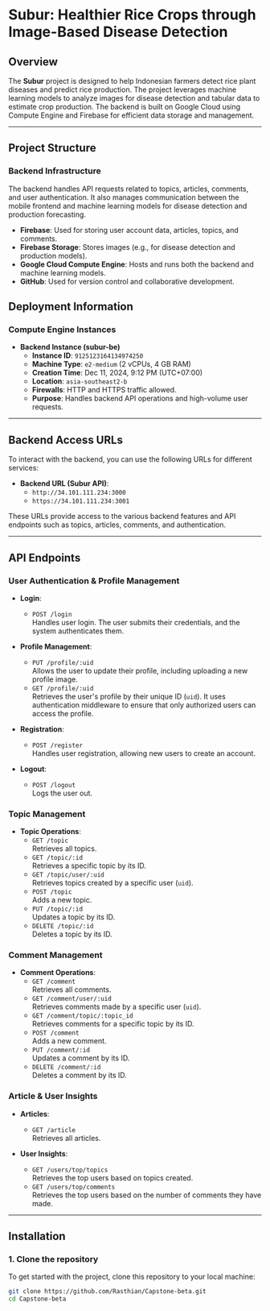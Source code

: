 # Subur: Healthier Rice Crops through Image-Based Disease Detection

## Overview

The **Subur** project is designed to help Indonesian farmers detect rice plant diseases and predict rice production. The project leverages machine learning models to analyze images for disease detection and tabular data to estimate crop production. The backend is built on Google Cloud using Compute Engine and Firebase for efficient data storage and management.

---

## Project Structure

### **Backend Infrastructure**

The backend handles API requests related to topics, articles, comments, and user authentication. It also manages communication between the mobile frontend and machine learning models for disease detection and production forecasting.

- **Firebase**: Used for storing user account data, articles, topics, and comments.
- **Firebase Storage**: Stores images (e.g., for disease detection and production models).
- **Google Cloud Compute Engine**: Hosts and runs both the backend and machine learning models.
- **GitHub**: Used for version control and collaborative development.

## Deployment Information

### **Compute Engine Instances**

- **Backend Instance (subur-be)**  
  - **Instance ID**: `9125123164134974250`  
  - **Machine Type**: `e2-medium` (2 vCPUs, 4 GB RAM)  
  - **Creation Time**: Dec 11, 2024, 9:12 PM (UTC+07:00)  
  - **Location**: `asia-southeast2-b`  
  - **Firewalls**: HTTP and HTTPS traffic allowed.  
  - **Purpose**: Handles backend API operations and high-volume user requests.

---
## Backend Access URLs

To interact with the backend, you can use the following URLs for different services:

- **Backend URL (Subur API)**:  
  - `http://34.101.111.234:3000`  
  - `https://34.101.111.234:3001`

These URLs provide access to the various backend features and API endpoints such as topics, articles, comments, and authentication.

---
## API Endpoints

### **User Authentication & Profile Management**

- **Login**:  
  - `POST /login`  
    Handles user login. The user submits their credentials, and the system authenticates them.

- **Profile Management**:  
  - `PUT /profile/:uid`  
    Allows the user to update their profile, including uploading a new profile image.  
  - `GET /profile/:uid`  
    Retrieves the user's profile by their unique ID (`uid`). It uses authentication middleware to ensure that only authorized users can access the profile.

- **Registration**:  
  - `POST /register`  
    Handles user registration, allowing new users to create an account.

- **Logout**:  
  - `POST /logout`  
    Logs the user out.

### **Topic Management**

- **Topic Operations**:
  - `GET /topic`  
    Retrieves all topics.
  - `GET /topic/:id`  
    Retrieves a specific topic by its ID.
  - `GET /topic/user/:uid`  
    Retrieves topics created by a specific user (`uid`).
  - `POST /topic`  
    Adds a new topic.
  - `PUT /topic/:id`  
    Updates a topic by its ID.
  - `DELETE /topic/:id`  
    Deletes a topic by its ID.

### **Comment Management**

- **Comment Operations**:
  - `GET /comment`  
    Retrieves all comments.
  - `GET /comment/user/:uid`  
    Retrieves comments made by a specific user (`uid`).
  - `GET /comment/topic/:topic_id`  
    Retrieves comments for a specific topic by its ID.
  - `POST /comment`  
    Adds a new comment.
  - `PUT /comment/:id`  
    Updates a comment by its ID.
  - `DELETE /comment/:id`  
    Deletes a comment by its ID.

### **Article & User Insights**

- **Articles**:
  - `GET /article`  
    Retrieves all articles.

- **User Insights**:
  - `GET /users/top/topics`  
    Retrieves the top users based on topics created.
  - `GET /users/top/comments`  
    Retrieves the top users based on the number of comments they have made.

---

## Installation

### **1. Clone the repository**

To get started with the project, clone this repository to your local machine:

```bash
git clone https://github.com/Rasthian/Capstone-beta.git
cd Capstone-beta
